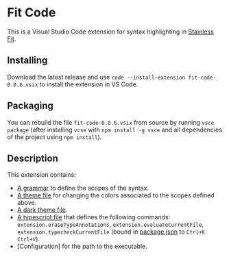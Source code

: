 # Fit Code

This is a Visual Studio Code extension for syntax highlighting in [Stainless Fit](https://github.com/epfl-lara/stainlessfit).

## Installing

Download the latest release and use `code --install-extension fit-code-0.0.6.vsix` to install the extension in VS Code.

## Packaging

You can rebuild the file `fit-code-0.0.6.vsix` from source by running
`vsce package` (after installing `vcse` with `npm install -g vsce` and all
dependencies of the project using `npm install`).

## Description

This extension contains:
* [A grammar](syntaxes/stainless-fit.tmLanguage.json) to define the scopes of the syntax.
* [A theme file](themes/stainless-fit-color-theme.json) for changing the colors associated to the scopes defined above.
* [A dark theme file](themes/stainless-fit-dark-color-theme.json).
* [A typescript file](src/extension.ts) that defines the following commands: `extension.eraseTypeAnnotations`, `extension.evaluateCurrentFile`, `extension.typecheckCurrentFile` (bound in [package.json](package.json) to `Ctrl+K Ctrl+V`).
* [Configuration] for the path to the executable.
